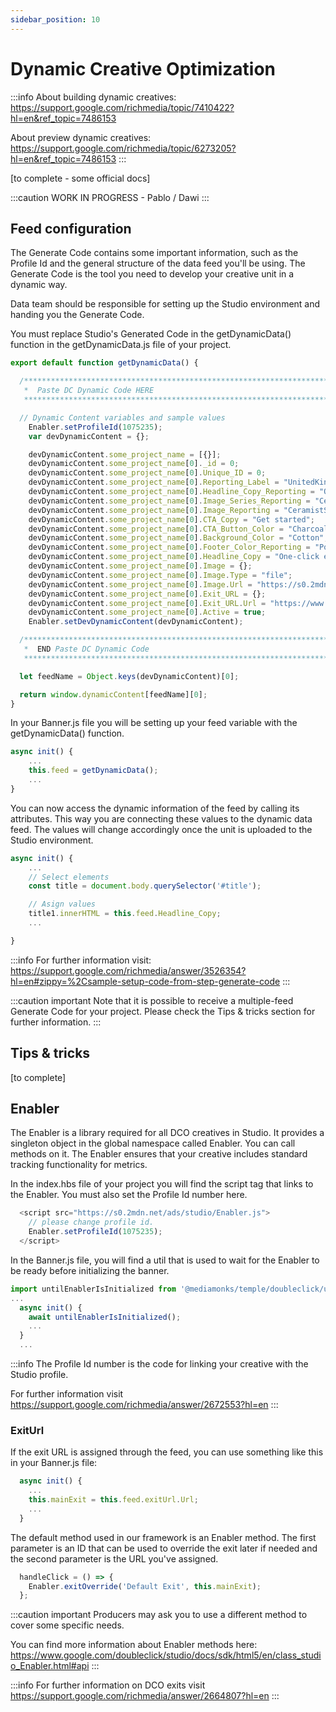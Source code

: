 ```yaml
---
sidebar_position: 10
---
```


# Dynamic Creative Optimization

:::info
About building dynamic creatives:
https://support.google.com/richmedia/topic/7410422?hl=en&ref_topic=7486153

About preview dynamic creatives:
https://support.google.com/richmedia/topic/6273205?hl=en&ref_topic=7486153
:::

[to complete - some official docs]

:::caution
WORK IN PROGRESS - Pablo / Dawi
:::

## Feed configuration

The Generate Code contains some important information, such as the Profile Id and the general structure of the data feed you'll be using. The Generate Code is the tool you need to develop your creative unit in a dynamic way.

Data team should be responsible for setting up the Studio environment and handing you the Generate Code.

You must replace Studio's Generated Code in the getDynamicData() function in the getDynamicData.js file of your project.



```js
export default function getDynamicData() {

  /*****************************************************************************************************************************
   *  Paste DC Dynamic Code HERE                                                                                               *
   *****************************************************************************************************************************/

  // Dynamic Content variables and sample values
    Enabler.setProfileId(1075235); 
    var devDynamicContent = {};

    devDynamicContent.some_project_name = [{}];
    devDynamicContent.some_project_name[0]._id = 0;
    devDynamicContent.some_project_name[0].Unique_ID = 0;
    devDynamicContent.some_project_name[0].Reporting_Label = "UnitedKingdom_ENT_Ecosystem_EcommerceOneClickIntegrations_CeramistStudio";
    devDynamicContent.some_project_name[0].Headline_Copy_Reporting = "One-click ecommerce integrations_Connect your online store in no time_Email + SMS just got easier";
    devDynamicContent.some_project_name[0].Image_Series_Reporting = "CeramistStudio";
    devDynamicContent.some_project_name[0].Image_Reporting = "CeramistStudioPotteryWheel_CeramistSmilingStudio_WooCommerce";
    devDynamicContent.some_project_name[0].CTA_Copy = "Get started";
    devDynamicContent.some_project_name[0].CTA_Button_Color = "Charcoal";
    devDynamicContent.some_project_name[0].Background_Color = "Cotton";
    devDynamicContent.some_project_name[0].Footer_Color_Reporting = "Poppy";
    devDynamicContent.some_project_name[0].Headline_Copy = "One-click ecommerce integrations";
    devDynamicContent.some_project_name[0].Image = {};
    devDynamicContent.some_project_name[0].Image.Type = "file";
    devDynamicContent.some_project_name[0].Image.Url = "https://s0.2mdn.net/ads/richmedia/studio/60029101/60029101_20220519103038284_Klaviyo_DCO_BG_ENT_Ecosystem_F2_CermasitStudioPotteryWheel_2x_300x600.png";
    devDynamicContent.some_project_name[0].Exit_URL = {};
    devDynamicContent.some_project_name[0].Exit_URL.Url = "https://www.google.com/";
    devDynamicContent.some_project_name[0].Active = true;
    Enabler.setDevDynamicContent(devDynamicContent);

  /*****************************************************************************************************************************
   *  END Paste DC Dynamic Code                                                                                                *
   *****************************************************************************************************************************/

  let feedName = Object.keys(devDynamicContent)[0];

  return window.dynamicContent[feedName][0];
}
```


In your Banner.js file you will be setting up your feed variable with the getDynamicData() function.

```js
async init() {
    ...
    this.feed = getDynamicData();
    ...
}
```

You can now access the dynamic information of the feed by calling its attributes.
This way you are connecting these values to the dynamic data feed. The values will change accordingly once the unit is uploaded to the Studio environment.


```js
async init() {
    ...
    // Select elements
    const title = document.body.querySelector('#title');

    // Asign values
    title1.innerHTML = this.feed.Headline_Copy;
    ...

}
```



:::info
For further information visit: 
https://support.google.com/richmedia/answer/3526354?hl=en#zippy=%2Csample-setup-code-from-step-generate-code
:::

:::caution important
Note that it is possible to receive a multiple-feed Generate Code for your project. Please check the Tips & tricks section for further information.
:::


## Tips & tricks
[to complete]

## Enabler

The Enabler is a library required for all DCO creatives in Studio. It provides a singleton object in the global namespace called Enabler. You can call methods on it.
The Enabler ensures that your creative includes standard tracking functionality for metrics.

In the index.hbs file of your project you will find the script tag that links to the Enabler. You must also set the Profile Id number here.

```js
  <script src="https://s0.2mdn.net/ads/studio/Enabler.js">
    // please change profile id.
    Enabler.setProfileId(1075235);
  </script>
```

In the Banner.js file, you will find a util that is used to wait for the Enabler to be ready before initializing the banner.

```js
import untilEnablerIsInitialized from '@mediamonks/temple/doubleclick/untilEnablerIsInitialized';
...
  async init() {
    await untilEnablerIsInitialized();
    ...
  }
  ...
```


:::info
The Profile Id number is the code for linking your creative with the Studio profile.

For further information visit https://support.google.com/richmedia/answer/2672553?hl=en
:::

### ExitUrl

If the exit URL is assigned through the feed, you can use something like this in your Banner.js file:
```js
  async init() {
    ...
    this.mainExit = this.feed.exitUrl.Url;
    ...
  }
```

The default method used in our framework is an Enabler method.
The first parameter is an ID that can be used to override the exit later if needed and the second parameter is the URL you've assigned.
```js
  handleClick = () => {
    Enabler.exitOverride('Default Exit', this.mainExit);
  };
```

:::caution important
Producers may ask you to use a different method to cover some specific needs. 

You can find more information about Enabler methods here: https://www.google.com/doubleclick/studio/docs/sdk/html5/en/class_studio_Enabler.html#api
:::

:::info
For further information on DCO exits visit https://support.google.com/richmedia/answer/2664807?hl=en
:::
